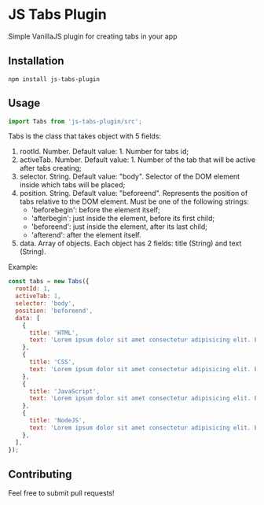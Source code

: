 # JS Tabs Plugin

Simple VanillaJS plugin for creating tabs in your app

## Installation

```
npm install js-tabs-plugin
```

## Usage

```js
import Tabs from 'js-tabs-plugin/src';
```

Tabs is the class that takes object with 5 fields:

1. rootId. Number. Default value: 1. Number for tabs id;
2. activeTab. Number. Default value: 1. Number of the tab that will be active
   after tabs creating;
3. selector. String. Default value: "body". Selector of the DOM element inside
   which tabs will be placed;
4. position. String. Default value: "beforeend". Represents the position of tabs
   relative to the DOM element. Must be one of the following strings:
   - 'beforebegin': before the element itself;
   - 'afterbegin': just inside the element, before its first child;
   - 'beforeend': just inside the element, after its last child;
   - 'afterend': after the element itself.
5. data. Аrray of objects. Each object has 2 fields: title (String) and text
   (String).

Example:

```js
const tabs = new Tabs({
  rootId: 1,
  activeTab: 1,
  selector: 'body',
  position: 'beforeend',
  data: [
    {
      title: 'HTML',
      text: 'Lorem ipsum dolor sit amet consectetur adipisicing elit. Eos, debitis exercitationem quas rerum maxime libero aut molestiae assumenda, odit explicabo quo ex nulla voluptate minima eveniet velit ullam itaque iure ipsa dolores, iusto tempora et! Mollitia sunt necessitatibus nostrum placeat voluptatibus consequuntur inventore sed incidunt eius nesciunt modi.',
    },
    {
      title: 'CSS',
      text: 'Lorem ipsum dolor sit amet consectetur adipisicing elit. Eos, debitis exercitationem quas rerum maxime libero aut molestiae assumenda, odit explicabo quo ex nulla voluptate minima eveniet velit ullam itaque iure ipsa dolores, iusto tempora et! Mollitia sunt necessitatibus nostrum placeat voluptatibus consequuntur inventore sed incidunt eius nesciunt modi.',
    },
    {
      title: 'JavaScript',
      text: 'Lorem ipsum dolor sit amet consectetur adipisicing elit. Eos, debitis exercitationem quas rerum maxime libero aut molestiae assumenda, odit explicabo quo ex nulla voluptate minima eveniet velit ullam itaque iure ipsa dolores, iusto tempora et! Mollitia sunt necessitatibus nostrum placeat voluptatibus consequuntur inventore sed incidunt eius nesciunt modi.',
    },
    {
      title: 'NodeJS',
      text: 'Lorem ipsum dolor sit amet consectetur adipisicing elit. Eos, debitis exercitationem quas rerum maxime libero aut molestiae assumenda, odit explicabo quo ex nulla voluptate minima eveniet velit ullam itaque iure ipsa dolores, iusto tempora et! Mollitia sunt necessitatibus nostrum placeat voluptatibus consequuntur inventore sed incidunt eius nesciunt modi.',
    },
  ],
});
```

## Contributing

Feel free to submit pull requests!

